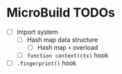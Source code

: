 # MicroBuild TODOs

- [ ] Import system
  - [ ] Hash map data structure
    - [ ] Hash map `+` overload
  - [ ] `function context(ctx)` hook
- [ ] `.fingerprint()` hook
